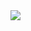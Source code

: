 <img src="https://user-images.githubusercontent.com/81486915/195961184-1038fff3-fb77-48a6-bcd1-78f42e7d5d8c.png">
